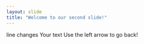 ```yaml
---
layout: slide
title: "Welcome to our second slide!"
---
```

line changes
Your text Use the left arrow to go back!
